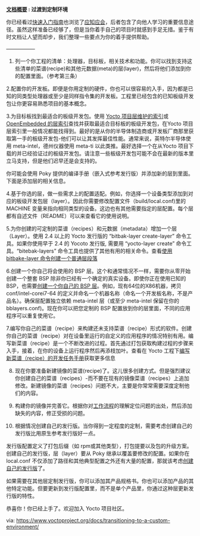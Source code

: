 **[文档概要][1] : 过渡到定制环境** 

你已经看过[快速入门指南][2]也浏览了[应知应会][3]，后者包含了向他人学习的重要信息途径。虽然这样准备已经够了，但是当你着手自己的项目时就感到手足无措。鉴于有时文档让人望而却步，我们整理一些要点为你的着手提供帮助。

—————–
1. 列一个你工程的清单：处理器，目标板，相关技术和功能。你可以找到支持这些清单的菜谱(recipe)和其他元数据(meta)的层(layer)，然后将他们添加到你的配置里面。（参考第三条）


2.配置你的开发板。即便是你用定制的硬件，你也可以很容易的入手，因为都是已知的同类型处理器或至少是同样指令集的开发板。工程里已经包含的已知板级开发包让你更容易熟悉项目的基本概念。

3.为目标板找到最适合的板级开发包。使用 [Yocto 项目层维护的索引][4]或 [OpenEmbedded 的层索引][5]查找并获取最适合目标板的板级开发包，在Yocto 项目层索引里一般情况都能找得到。最好的是从你的半导体制造商或开发板厂商那里获取第一手的板级开发包-他们可以让其发挥最佳性能。通常来说，英特尔半导体使用 meta-intel，德州仪器使用 meta-ti 以此类推。最好选择一个在从Yocto 项目下载的并已经验证过的板级开发包。请注意一些板级开发包可能不会在最新的版本里立马支持，但是他们迟早还是会支持的。

你可能会使用 Poky 提供的编译手册（嵌入式参考发行版）并添加新的层到里面。下面是添加层的相关信息。

4.基于你选的层，做一些需求上的配置适配。例如，你选择一个设备类型添加到对应的板级开发包层（layer）。因此你需要修改配置文件（build/local.conf)里的 MACHINE 变量来指向相同类型的设备。这边也有其他需要指定的层配置。每个层都有自述文件（README）可以来查看它的使用说明。

5.为你创建的可定制的菜谱（recipes）和元数据（metadata）增加一个层（Layer）。使用 2.4 以上的 Yocto 发行版的 “bitbak-layer create-layer” 命令工具。如果你使用早于 2.4 的 Yocoto 发行版, 需要用 “yocto-layer create” 命令工具。“bitebak-layers” 命令工具也提供了其他有用的相关命令。查看[使用 bitbake-layer 命令创建一个普通层段落][7]

6.创建一个你自己将会使用的 BSP 层。这个和通常情况不一样，需要你从零开始创建一个整套 BSP 除非你已经有一个确定的真实设备。即使你正在使用已知的 BSP，也需要[创建一个你自己的 BSP 层][8]。例如，现有64位的X86机器，拷贝 conf/intel-corei7-64 的定义并命名一个机器名称（命名一个开发板名称，不是产品名）。确保层配置独立依赖 meta-intel 层（或至少 meta-intel 保留在你的 bblayers.conf)。现在你可以把您定制的 BSP 配置放到你的层里面，不同的应用程序可以重复使用它。 

7.编写你自己的菜谱（recipe）来构建还未支持菜谱（recipe）形式的软件。创建你自己的菜谱（recipe）对在设备里运行的自定义的应用程序的情况特别有用。编写新菜谱（recipe）是一个不断改进的过程。首先通过打包获取构建过程的步骤来入手，接着，在你的设备上运行程序然后再添枝加叶。查看在 Yocto 工程下[编写新菜谱（recipe）的开发任务手册][9]获取更多信息

8. 现在你要准备新建镜像的菜谱(recipe)了。这儿很多创建方式。但是强烈建议你创建自己的菜谱（recipes）-而不要在现有的镜像菜谱（recipes）上追加修改。新建镜像的菜谱（recipes）问题不大，主要是你常常需要深度定制他们的内容。

9. 构建你的镜像并完善它。根据你对[工作流程][10]的理解定位问题的出处，然后添加缺失的内容，修正受损的问题。

10. 根据情况创建自己的发行版。当你得到一定程度的定制，需要考虑创建自己的发行版比用原生参考发行版好一点。

发行版配置定义了打包后缀（如 rpm或其他类型），打包提要以及包的升级方案。创建自己的发行版，层（layer）要从 Poky 继承以覆盖要修改的配置。如果你在 local.conf 不仅添加了路径和其他典型配置之外还有大量的配置，那就该考虑[创建自己的发行版][11]了。

如果需要在其他层定制发行版，你可以添加其产品规格书。你也可以添加产品的其他特定功能。但要更新到发行版配置里，而不是单个产品里，你通过这种层更新发行版的特性。

恭喜你！你已经上手了。欢迎加入 Yocto 项目社区。

via: https://www.yoctoproject.org/docs/transitioning-to-a-custom-environment/

[1]: https://github.com/guevaraya/Yocto_doc
[2]: http://www.yoctoproject.org/docs/2.4/yocto-project-qs/yocto-project-qs.html
[3]: what-i-wish-id-known/what-i-wish-id-known.md
[4]: https://www.yoctoproject.org/software-overview/layers/
[5]: http://layers.openembedded.org/
[6]: http://www.yoctoproject.org/docs/current/dev-manual/dev-manual.html#understanding-and-creating-layersdocumentation
[7]: http://www.yoctoproject.org/docs/2.5/dev-manual/dev-manual.html#creating-a-general-layer-using-the-bitbake-layers-script
[8]: http://www.yoctoproject.org/docs/current/bsp-guide/bsp-guide.html#creating-a-new-bsp-layer-using-the-yocto-bsp-script
[9]: http://www.yoctoproject.org/docs/current/dev-manual/dev-manual.html#new-recipe-writing-a-new-recipe
[10]: http://www.yoctoproject.org/docs/current/sdk-manual/sdk-manual.html#using-devtool-in-your-sdk-workflow
[11]: http://www.yoctoproject.org/docs/2.5/dev-manual/dev-manual.html#creating-your-own-distribution

